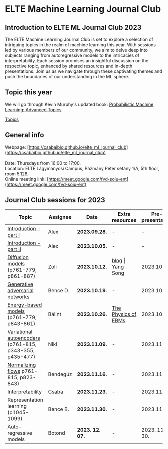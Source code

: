 # ELTE Machine Learning Journal Club

## Introduction to ELTE ML Journal Club 2023

The ELTE Machine Learning Journal Club is set to explore a selection of intriguing topics in the realm of machine learning this year. With sessions led by various members of our community, we aim to delve deep into subjects ranging from autoregressive models to the intricacies of interpretability. Each session promises an insightful discussion on the respective topic, enhanced by shared resources and in-depth presentations. Join us as we navigate through these captivating themes and push the boundaries of our understanding in the ML sphere.

## Topic this year

We will go through Kevin Murphy's updated book: [Probabilistic Machine Learning: Advanced Topics](https://probml.github.io/pml-book/book2.html)

[Topics](https://docs.google.com/spreadsheets/d/1D7IOLMWKjIejQbe4vrlD-8T11quihJInTaMmgtlMdtU/edit#gid=0)

## General info

Webpage: [https://csabaibio.github.io/elte_ml_journal_club](https://csabaibio.github.io/elte_ml_journal_club) <br>
<br>
Date: Thursdays from 16:00 to 17:00. <br>
Location: ELTE Lágymányosi Campus, Pázmány Péter sétány 1/A, 5th floor, room 5.128. <br>
Online meeting link: [https://meet.google.com/fvd-soiu-ent](https://meet.google.com/fvd-soiu-ent) <br>

## Journal Club sessions for 2023

| Topic | Assignee | Date | Extra resources | Pre-presentation |
|-------|----------|------|-----------------|--------------|
| [Introduction - part I](https://docs.google.com/presentation/d/1Xa52kHUG9uDP8u9I0prwXoGlFzCpNzCU_c0G4zgPOfU/edit?usp=sharing) | Alex | **2023.09.28.** | - | - |
| [Introduction - part II](https://docs.google.com/presentation/d/1Xa52kHUG9uDP8u9I0prwXoGlFzCpNzCU_c0G4zgPOfU/edit?usp=sharing) | Alex | **2023.10.05.** | - | - |
| [Diffusion models](https://docs.google.com/presentation/d/1gA43mItH6IFGgo3d6H6iYQZye5AZx6Q1UIy2lAbM20U/edit?usp=sharing)<br>(p761-779, p861-887) | Zoli | **2023.10.12.** | [blog](#) \| Yang Song | 2023.10.04. |
| [Generative adversarial networks](https://docs.google.com/presentation/d/1XMTF1zOUxqsgxPrEyRQe_wTd_sw9srZ4PXpcsYcPd2g/edit?usp=sharing) | Bence D. | **2023.10.19.** | - | 2023.10.11. |
| [Energy-based models](https://docs.google.com/presentation/d/1-s-QZeisUcqUFmYTz5tpwwqp7xWgR1KJ/edit?usp=sharing&ouid=113919100217127339445&rtpof=true&sd=true) (p761-779, p843-861) | Bálint | **2023.10.26.** | [The Physics of EBMs](https://physicsofebm.github.io/) | 2023.10.18. |
| [Variational autoencoders](https://docs.google.com/presentation/d/1wnWS2tyu6uoezZOOYq1RE18WqTK28D23UlOiNXvwP30/edit?pli=1#slide=id.p) (p761-815, p343-355, p435-477) | Niki | **2023.11.09.** | - | 2023.11.02. |
| [Normalizing flows](https://docs.google.com/presentation/d/1YGJTT5D9bgr3o8dv401I8aazhA_qvnhmjdpml91RY5o/edit?usp=sharing) p761-815, p823-843) | Bendegúz | **2023.11.16.** | - | 2023.11.08. |
| Interpretability | Csaba | **2023.11.23.** | - | 2023.11.15. |
| Representation learning<br>(p1045-1099) | Bence B. | **2023.11.30.** | - | 2023.11.22. |
| Auto-regressive models | Botond | **2023. 12. 07.** | - | 2023. 11. 30.|



